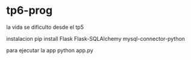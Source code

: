 # tp6-prog
la vida se dificulto desde el tp5

instalacion 
pip install Flask Flask-SQLAlchemy mysql-connector-python


para ejecutar la app
python app.py
